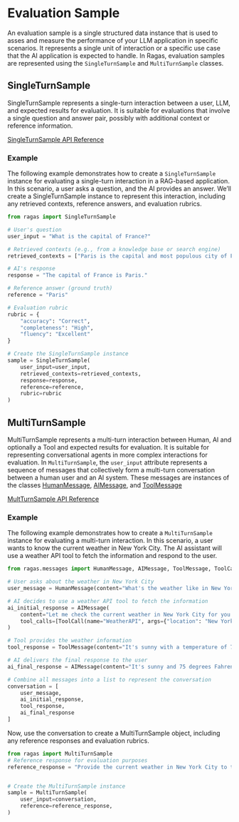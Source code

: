 # Evaluation Sample 

An evaluation sample is a single structured data instance that is used to asses and measure the performance of your LLM application in specific scenarios. It represents a single unit of interaction or a specific use case that the AI application is expected to handle. In Ragas, evaluation samples are represented using the `SingleTurnSample` and `MultiTurnSample` classes.

## SingleTurnSample
SingleTurnSample represents a single-turn interaction between a user, LLM, and expected results for evaluation. It is suitable for evaluations that involve a single question and answer pair, possibly with additional context or reference information.

[SingleTurnSample API Reference](/references/dataset_schema/#ragas.dataset_schema.SingleTurnSample)

### Example
The following example demonstrates how to create a `SingleTurnSample` instance for evaluating a single-turn interaction in a RAG-based application. In this scenario, a user asks a question, and the AI provides an answer. We’ll create a SingleTurnSample instance to represent this interaction, including any retrieved contexts, reference answers, and evaluation rubrics.
```python
from ragas import SingleTurnSample

# User's question
user_input = "What is the capital of France?"

# Retrieved contexts (e.g., from a knowledge base or search engine)
retrieved_contexts = ["Paris is the capital and most populous city of France."]

# AI's response
response = "The capital of France is Paris."

# Reference answer (ground truth)
reference = "Paris"

# Evaluation rubric
rubric = {
    "accuracy": "Correct",
    "completeness": "High",
    "fluency": "Excellent"
}

# Create the SingleTurnSample instance
sample = SingleTurnSample(
    user_input=user_input,
    retrieved_contexts=retrieved_contexts,
    response=response,
    reference=reference,
    rubric=rubric
)
```

## MultiTurnSample

MultiTurnSample represents a multi-turn interaction between Human, AI and optionally a Tool and expected results for evaluation. It is suitable for representing conversational agents in more complex interactions for evaluation. In `MultiTurnSample`, the `user_input` attribute represents a sequence of messages that collectively form a multi-turn conversation between a human user and an AI system. These messages are instances of the classes  [HumanMessage](/references/messages/#ragas.messages.HumanMessage), [AIMessage](/references/messages/#ragas.messages.AIMessage), and [ToolMessage](/references/messages/#ragas.messages.ToolMessage)

[MultTurnSample API Reference](/references/dataset_schema/#ragas.dataset_schema.MultiTurnSample)

### Example
The following example demonstrates how to create a `MultiTurnSample` instance for evaluating a multi-turn interaction. In this scenario, a user wants to know the current weather in New York City. The AI assistant will use a weather API tool to fetch the information and respond to the user.


```python
from ragas.messages import HumanMessage, AIMessage, ToolMessage, ToolCall

# User asks about the weather in New York City
user_message = HumanMessage(content="What's the weather like in New York City today?")

# AI decides to use a weather API tool to fetch the information
ai_initial_response = AIMessage(
    content="Let me check the current weather in New York City for you.",
    tool_calls=[ToolCall(name="WeatherAPI", args={"location": "New York City"})]
)

# Tool provides the weather information
tool_response = ToolMessage(content="It's sunny with a temperature of 75°F in New York City.")

# AI delivers the final response to the user
ai_final_response = AIMessage(content="It's sunny and 75 degrees Fahrenheit in New York City today.")

# Combine all messages into a list to represent the conversation
conversation = [
    user_message,
    ai_initial_response,
    tool_response,
    ai_final_response
]
```

Now, use the conversation to create a MultiTurnSample object, including any reference responses and evaluation rubrics.
```python
from ragas import MultiTurnSample
# Reference response for evaluation purposes
reference_response = "Provide the current weather in New York City to the user."


# Create the MultiTurnSample instance
sample = MultiTurnSample(
    user_input=conversation,
    reference=reference_response,
)
```